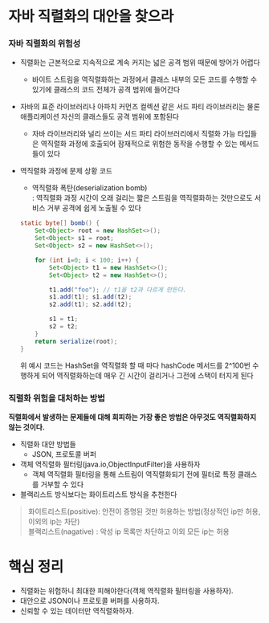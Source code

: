 # 자바 직렬화의 대안을 찾으라

### 자바 직렬화의 위험성

- 직렬화는 근본적으로 지속적으로 계속 커지는 넓은 공격 범위 때문에 방어가 어렵다
  - 바이트 스트림을 역직렬화하는 과정에서 클래스 내부의 모든 코드를 수행할 수 있기에 클래스의 코드 전체가 공격 범위에 들어간다
- 자바의 표준 라이브러리나 아파치 커먼즈 컬렉션 같은 서드 파티 라이브러리는 물론 애플리케이션 자신의 클래스들도 공격 범위에 포함된다
  - 자바 라이브러리와 널리 쓰이는 서드 파티 라이브러리에서 직렬화 가능 타입들은 역직렬화 과정에 호출되어 잠재적으로 위험한 동작을 수행할 수 있는 메서드들이 있다
- 역직렬화 과정에 문제 상황 코드
  - 역직렬화 폭탄(deserialization bomb) <br>
  : 역직렬화 과정 시간이 오래 걸리는 짧은 스트림을 역직렬화하는 것만으로도 서비스 거부 공격에 쉽게 노출될 수 있다
  
  ```java
  static byte[] bomb() {
      Set<Object> root = new HashSet<>();
      Set<Object> s1 = root;
      Set<Object> s2 = new HashSet<>();

      for (int i=0; i < 100; i++) {
          Set<Object> t1 = new HashSet<>();
          Set<Object> t2 = new HashSet<>();

          t1.add("foo"); // t1을 t2과 다르게 만든다.
          s1.add(t1); s1.add(t2);
          s2.add(t1); s2.add(t2);

          s1 = t1; 
          s2 = t2;
      }
      return serialize(root);
  }
  ```
  위 예시 코드는 HashSet을 역직렬화 할 때 마다 hashCode 메서드를 2^100번 수행하게 되어 역직렬화하는데 매우 긴 시간이 걸리거나 그전에 스택이 터지게 된다
  
### 직렬화 위험을 대처하는 방법

**직렬화에서 발생하는 문제들에 대해 회피하는 가장 좋은 방법은 아무것도 역직렬화하지 않는 것이다.**

- 직렬화 대안 방법들
  - JSON, 프로토콜 버퍼
- 객체 역직렬화 필터링(java.io,ObjectInputFilter)을 사용하자
  - 객체 역직렬화 필터링을 통해 스트림이 역직렬화되기 전에 필터로 특정 클래스를 거부할 수 있다
- 블랙리스트 방식보다는 화이트리스트 방식을 추천한다

>화이트리스트(positive): 안전이 증명된 것만 허용하는 방법(정상적인 ip만 허용, 이외의 ip는 차단) <br>
>블랙리스트(nagative) : 악성 ip 목록만 차단하고 이외 모든 ip는 허용 

# 핵심 정리

- 직렬화는 위험하니 최대한 피해야한다(객체 역직렬화 필터링을 사용하자).
- 대안으로 JSON이나 프로토콜 버퍼를 사용하자.
- 신뢰할 수 있는 데이터만 역직렬화하자.

